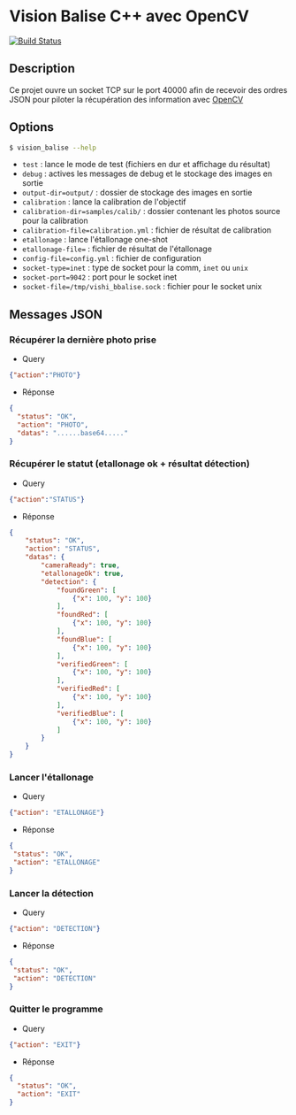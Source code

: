 # Vision Balise C++ avec OpenCV
[![Build Status](https://travis-ci.org/ARIG-Robotique/vision-balise.svg?branch=master)](https://travis-ci.org/ARIG-Robotique/vision-balise)

## Description

Ce projet ouvre un socket TCP sur le port 40000 afin de recevoir des ordres
JSON pour piloter la récupération des information avec [OpenCV](https://opencv.org/)

## Options

```bash
$ vision_balise --help
```

- `test` : lance le mode de test (fichiers en dur et affichage du résultat)
- `debug` : actives les messages de debug et le stockage des images en sortie
- `output-dir=output/` : dossier de stockage des images en sortie
- `calibration` : lance la calibration de l'objectif
- `calibration-dir=samples/calib/` : dossier contenant les photos source pour la calibration
- `calibration-file=calibration.yml` : fichier de résultat de calibration
- `etallonage` : lance l'étallonage one-shot
- `etallonage-file=` : fichier de résultat de l'étallonage
- `config-file=config.yml` : fichier de configuration
- `socket-type=inet` : type de socket pour la comm, `inet` ou `unix`
- `socket-port=9042` : port pour le socket inet
- `socket-file=/tmp/vishi_bbalise.sock` : fichier pour le socket unix


## Messages JSON

### Récupérer la dernière photo prise

* Query
```json
{"action":"PHOTO"}
```

* Réponse
```json
{
  "status": "OK",
  "action": "PHOTO",
  "datas": "......base64....."
}
```

### Récupérer le statut (etallonage ok + résultat détection)

* Query
```json
{"action":"STATUS"}
```

* Réponse
```json
{
    "status": "OK",
    "action": "STATUS",
    "datas": {
        "cameraReady": true,
        "etallonageOk": true,
        "detection": {
            "foundGreen": [
                {"x": 100, "y": 100}
            ],
            "foundRed": [
                {"x": 100, "y": 100}
            ],
            "foundBlue": [
                {"x": 100, "y": 100}
            ],
            "verifiedGreen": [
                {"x": 100, "y": 100}
            ],
            "verifiedRed": [
                {"x": 100, "y": 100}
            ],
            "verifiedBlue": [
                {"x": 100, "y": 100}
            ]
        }
    }
}
```

### Lancer l'étallonage

* Query
```json
{"action": "ETALLONAGE"}
```

* Réponse
```json
{
 "status": "OK",
 "action": "ETALLONAGE"
}
```

### Lancer la détection

* Query
```json
{"action": "DETECTION"}
```

* Réponse
```json
{
 "status": "OK",
 "action": "DETECTION"
}
```

### Quitter le programme

* Query
```json
{"action": "EXIT"}
```

* Réponse
```json
{
  "status": "OK",
  "action": "EXIT"
}
```
